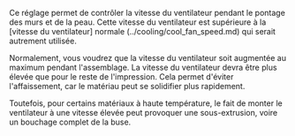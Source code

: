 Ce réglage permet de contrôler la vitesse du ventilateur pendant le pontage des murs et de la peau. Cette vitesse du ventilateur est supérieure à la [vitesse du ventilateur] normale (../cooling/cool_fan_speed.md) qui serait autrement utilisée.

Normalement, vous voudrez que la vitesse du ventilateur soit augmentée au maximum pendant l'assemblage. La vitesse du ventilateur devra être plus élevée que pour le reste de l'impression. Cela permet d'éviter l'affaissement, car le matériau peut se solidifier plus rapidement.

Toutefois, pour certains matériaux à haute température, le fait de monter le ventilateur à une vitesse élevée peut provoquer une sous-extrusion, voire un bouchage complet de la buse.